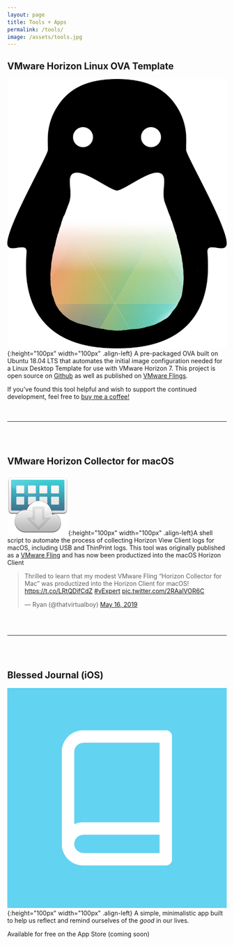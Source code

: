 ```yaml
---
layout: page
title: Tools + Apps
permalink: /tools/
image: /assets/tools.jpg
---
```


## VMware Horizon Linux OVA Template
![logo](/assets/horizon-ubuntu-ova.png){:height="100px" width="100px" .align-left} A pre-packaged OVA built on Ubuntu 18.04 LTS that automates the initial image configuration needed for a Linux Desktop Template for use with VMware Horizon 7. This project is open source on [Github](https://github.com/thatvirtualboy/horizon-linux-vm) as well as published on [VMware Flings](https://flings.vmware.com/horizon-ova-for-ubuntu).

If you've found this tool helpful and wish to support the continued development, feel free to [buy me a coffee!](https://paypal.me/phiredrop)  
<br><br>

---  

<br><br>
## VMware Horizon Collector for macOS
![logo](/assets/hc_icon.png){:height="100px" width="100px" .align-left}A shell script to automate the process of collecting Horizon View Client logs for macOS, including USB and ThinPrint logs.
This tool was originally published as a [VMware Fling](https://flings.vmware.com/horizon-collector-for-mac) and has now been productized into the macOS Horizon Client

<blockquote class="twitter-tweet"><p lang="en" dir="ltr">Thrilled to learn that my modest VMware Fling “Horizon Collector for Mac” was productized into the Horizon Client for macOS! <a href="https://t.co/LRtQDifCdZ">https://t.co/LRtQDifCdZ</a> <a href="https://twitter.com/hashtag/vExpert?src=hash&amp;ref_src=twsrc%5Etfw">#vExpert</a> <a href="https://t.co/2RAalVOR6C">pic.twitter.com/2RAalVOR6C</a></p>&mdash; Ryan (@thatvirtualboy) <a href="https://twitter.com/thatvirtualboy/status/1129125016774123520?ref_src=twsrc%5Etfw">May 16, 2019</a></blockquote> <script async src="https://platform.twitter.com/widgets.js" charset="utf-8"></script>  
<br><br>

---

<br><br>
## Blessed Journal (iOS)
![logo](/assets/apps/BlessedJournal/icon.png){:height="100px" width="100px" .align-left} A simple, minimalistic app built to help us reflect and remind ourselves of the _good_ in our lives.  

Available for free on the App Store (coming soon)
